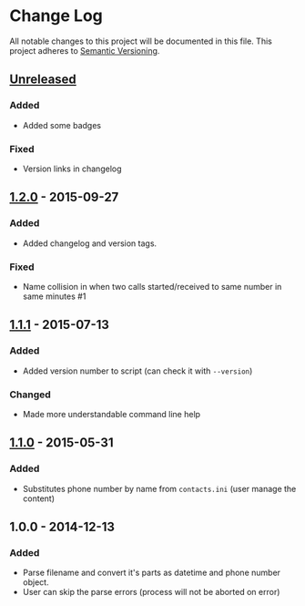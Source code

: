 # Change Log
All notable changes to this project will be documented in this file.
This project adheres to [Semantic Versioning](http://semver.org/).


## [Unreleased][unreleased]
### Added
- Added some badges

### Fixed
- Version links in changelog


## [1.2.0] - 2015-09-27
### Added
- Added changelog and version tags.

### Fixed
- Name collision in when two calls started/received to same number in same minutes #1


## [1.1.1] - 2015-07-13
### Added
- Added version number to script (can check it with ``--version``)

### Changed
- Made more understandable command line help


## [1.1.0] - 2015-05-31
### Added
- Substitutes phone number by name from ``contacts.ini`` (user manage the content)


## 1.0.0 - 2014-12-13
### Added
- Parse filename and convert it's parts as datetime and phone number object.
- User can skip the parse errors (process will not be aborted on error)


[unreleased]: https://github.com/andras-tim/callrecord-renamer/compare/v1.2.0...HEAD
[1.2.0]: https://github.com/andras-tim/callrecord-renamer/compare/v1.1.1...v1.2.0
[1.1.1]: https://github.com/andras-tim/callrecord-renamer/compare/v1.1.0...v1.1.1
[1.1.0]: https://github.com/andras-tim/callrecord-renamer/compare/v1.0.0...v1.1.0
